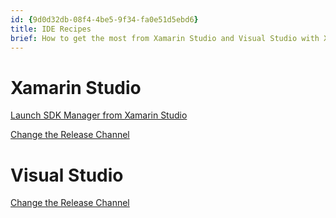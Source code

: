 ```yaml
---
id: {9d0d32db-08f4-4be5-9f34-fa0e51d5ebd6}  
title: IDE Recipes  
brief: How to get the most from Xamarin Studio and Visual Studio with Xamarin.  
---
```


# Xamarin Studio

 [Launch SDK Manager from Xamarin Studio](launch_sdk_manager)

 [Change the Release Channel](change_release_channel)

# Visual Studio

 [Change the Release Channel](change_release_channel)